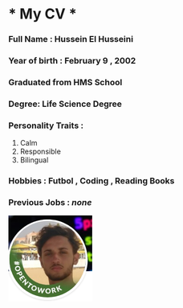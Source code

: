 # * My CV *
### Full Name : Hussein El Husseini
### Year of birth : February 9 , 2002 
### Graduated from HMS School 
### Degree: Life Science Degree
### Personality Traits :
1. Calm
2. Responsible
3. Bilingual
### Hobbies : Futbol , Coding , Reading Books 
### Previous Jobs : *none*
![My Image](myimg.png)
